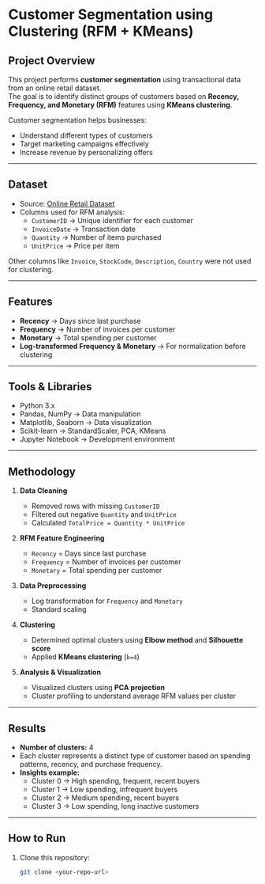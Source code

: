 # Customer Segmentation using Clustering (RFM + KMeans)

## Project Overview
This project performs **customer segmentation** using transactional data from an online retail dataset.  
The goal is to identify distinct groups of customers based on **Recency, Frequency, and Monetary (RFM)** features using **KMeans clustering**.  

Customer segmentation helps businesses:
- Understand different types of customers
- Target marketing campaigns effectively
- Increase revenue by personalizing offers

---

## Dataset
- Source: [Online Retail Dataset](https://archive.ics.uci.edu/ml/datasets/online+retail)  
- Columns used for RFM analysis:
  - `CustomerID` → Unique identifier for each customer  
  - `InvoiceDate` → Transaction date  
  - `Quantity` → Number of items purchased  
  - `UnitPrice` → Price per item  

Other columns like `Invoice`, `StockCode`, `Description`, `Country` were not used for clustering.

---

## Features
- **Recency** → Days since last purchase  
- **Frequency** → Number of invoices per customer  
- **Monetary** → Total spending per customer  
- **Log-transformed Frequency & Monetary** → For normalization before clustering  

---

## Tools & Libraries
- Python 3.x  
- Pandas, NumPy → Data manipulation  
- Matplotlib, Seaborn → Data visualization  
- Scikit-learn → StandardScaler, PCA, KMeans  
- Jupyter Notebook → Development environment  

---

## Methodology

1. **Data Cleaning**
   - Removed rows with missing `CustomerID`
   - Filtered out negative `Quantity` and `UnitPrice`
   - Calculated `TotalPrice = Quantity * UnitPrice`

2. **RFM Feature Engineering**
   - `Recency` = Days since last purchase
   - `Frequency` = Number of invoices per customer
   - `Monetary` = Total spending per customer

3. **Data Preprocessing**
   - Log transformation for `Frequency` and `Monetary`
   - Standard scaling

4. **Clustering**
   - Determined optimal clusters using **Elbow method** and **Silhouette score**
   - Applied **KMeans clustering** (`k=4`)

5. **Analysis & Visualization**
   - Visualized clusters using **PCA projection**
   - Cluster profiling to understand average RFM values per cluster

---

## Results
- **Number of clusters:** 4  
- Each cluster represents a distinct type of customer based on spending patterns, recency, and purchase frequency.  
- **Insights example:**  
  - Cluster 0 → High spending, frequent, recent buyers  
  - Cluster 1 → Low spending, infrequent buyers  
  - Cluster 2 → Medium spending, recent buyers  
  - Cluster 3 → Low spending, long inactive customers  

---

## How to Run
1. Clone this repository:
   ```bash
   git clone <your-repo-url>
